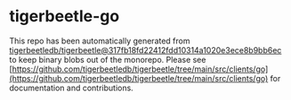 # tigerbeetle-go
This repo has been automatically generated from [tigerbeetledb/tigerbeetle@317fb18fd22412fdd10314a1020e3ece8b9bb6ec](https://github.com/tigerbeetledb/tigerbeetle/commit/317fb18fd22412fdd10314a1020e3ece8b9bb6ec) to keep binary blobs out of the monorepo. Please see [https://github.com/tigerbeetledb/tigerbeetle/tree/main/src/clients/go](https://github.com/tigerbeetledb/tigerbeetle/tree/main/src/clients/go) for documentation and contributions.
